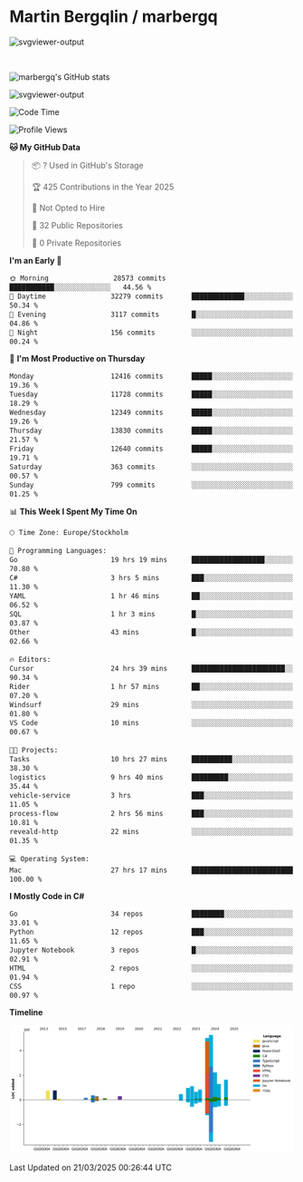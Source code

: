 # Martin Bergqlin / marbergq

![svgviewer-output](https://user-images.githubusercontent.com/2405410/206014777-22d41ecb-c24f-421d-b7d9-bba2cb5bb0de.svg)

<br>

<!--- [![Martin's Week](https://github-readme-stats.vercel.app/api/wakatime?username=marbergq&theme=dark)](https://github.com/anuraghazra/github-readme-stats) -->

![marbergq's GitHub stats](https://github-readme-stats.vercel.app/api?username=marbergq&count_private=true&show_icons=true)

![svgviewer-output](https://wakatime.com/badge/user/3f0a2069-6683-4e19-9a4a-7d21ea815067.svg)

<!--START_SECTION:waka-->
![Code Time](http://img.shields.io/badge/Code%20Time-4%2C934%20hrs%2025%20mins-blue)

![Profile Views](http://img.shields.io/badge/Profile%20Views-0-blue)

**🐱 My GitHub Data** 

> 📦 ? Used in GitHub's Storage 
 > 
> 🏆 425 Contributions in the Year 2025
 > 
> 🚫 Not Opted to Hire
 > 
> 📜 32 Public Repositories 
 > 
> 🔑 0 Private Repositories 
 > 
**I'm an Early 🐤** 

```text
🌞 Morning                28573 commits       ███████████░░░░░░░░░░░░░░   44.56 % 
🌆 Daytime                32279 commits       █████████████░░░░░░░░░░░░   50.34 % 
🌃 Evening                3117 commits        █░░░░░░░░░░░░░░░░░░░░░░░░   04.86 % 
🌙 Night                  156 commits         ░░░░░░░░░░░░░░░░░░░░░░░░░   00.24 % 
```
📅 **I'm Most Productive on Thursday** 

```text
Monday                   12416 commits       █████░░░░░░░░░░░░░░░░░░░░   19.36 % 
Tuesday                  11728 commits       █████░░░░░░░░░░░░░░░░░░░░   18.29 % 
Wednesday                12349 commits       █████░░░░░░░░░░░░░░░░░░░░   19.26 % 
Thursday                 13830 commits       █████░░░░░░░░░░░░░░░░░░░░   21.57 % 
Friday                   12640 commits       █████░░░░░░░░░░░░░░░░░░░░   19.71 % 
Saturday                 363 commits         ░░░░░░░░░░░░░░░░░░░░░░░░░   00.57 % 
Sunday                   799 commits         ░░░░░░░░░░░░░░░░░░░░░░░░░   01.25 % 
```


📊 **This Week I Spent My Time On** 

```text
🕑︎ Time Zone: Europe/Stockholm

💬 Programming Languages: 
Go                       19 hrs 19 mins      ██████████████████░░░░░░░   70.80 % 
C#                       3 hrs 5 mins        ███░░░░░░░░░░░░░░░░░░░░░░   11.30 % 
YAML                     1 hr 46 mins        ██░░░░░░░░░░░░░░░░░░░░░░░   06.52 % 
SQL                      1 hr 3 mins         █░░░░░░░░░░░░░░░░░░░░░░░░   03.87 % 
Other                    43 mins             █░░░░░░░░░░░░░░░░░░░░░░░░   02.66 % 

🔥 Editors: 
Cursor                   24 hrs 39 mins      ███████████████████████░░   90.34 % 
Rider                    1 hr 57 mins        ██░░░░░░░░░░░░░░░░░░░░░░░   07.20 % 
Windsurf                 29 mins             ░░░░░░░░░░░░░░░░░░░░░░░░░   01.80 % 
VS Code                  10 mins             ░░░░░░░░░░░░░░░░░░░░░░░░░   00.67 % 

🐱‍💻 Projects: 
Tasks                    10 hrs 27 mins      ██████████░░░░░░░░░░░░░░░   38.30 % 
logistics                9 hrs 40 mins       █████████░░░░░░░░░░░░░░░░   35.44 % 
vehicle-service          3 hrs               ███░░░░░░░░░░░░░░░░░░░░░░   11.05 % 
process-flow             2 hrs 56 mins       ███░░░░░░░░░░░░░░░░░░░░░░   10.81 % 
reveald-http             22 mins             ░░░░░░░░░░░░░░░░░░░░░░░░░   01.35 % 

💻 Operating System: 
Mac                      27 hrs 17 mins      █████████████████████████   100.00 % 
```

**I Mostly Code in C#** 

```text
Go                       34 repos            ████████░░░░░░░░░░░░░░░░░   33.01 % 
Python                   12 repos            ███░░░░░░░░░░░░░░░░░░░░░░   11.65 % 
Jupyter Notebook         3 repos             █░░░░░░░░░░░░░░░░░░░░░░░░   02.91 % 
HTML                     2 repos             ░░░░░░░░░░░░░░░░░░░░░░░░░   01.94 % 
CSS                      1 repo              ░░░░░░░░░░░░░░░░░░░░░░░░░   00.97 % 
```



**Timeline**

![Lines of Code chart](https://raw.githubusercontent.com/marbergq/marbergq/main/assets/bar_graph.png)


 Last Updated on 21/03/2025 00:26:44 UTC
<!--END_SECTION:waka-->
